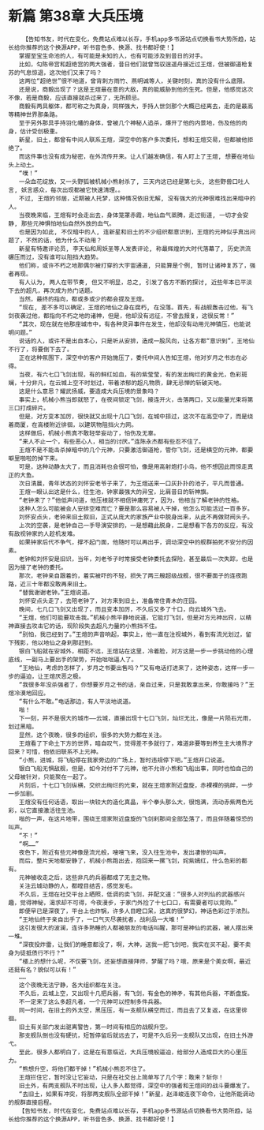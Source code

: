 # 新篇 第38章 大兵压境
        【告知书友，时代在变化，免费站点难以长存，手机app多书源站点切换看书大势所趋，站长给你推荐的这个换源APP，听书音色多、换源、找书都好使！】
       掌握至宝生命池的人，有可能是未知的人，也有可能涉及到昔日的对手。
       比如，勾陈帝宫和超绝宫的两大强者，昔日他们就曾驾驭逍遥舟接近过王煊，但被御道枪复苏的气息惊退，这次他们又来了吗？
       这两位“超绝世”很不地道，曾背刺方雨竹、燕明诚等人，关键时刻，真的没有什么底限。
       还是说，商毅出现了？这是王煊最在意的大敌，真的能威胁到他的生死。但是，他感觉这次不像，若是商毅，应该直接就杀过来了，无所顾忌。
       商毅有两具躯体，都可称之为真身，同样强大，手持人世剑那个大概已经离去，走的是最高等精神世界那条路。
       至于另外那具手持羽化幡的身体，曾被几个神秘人追杀，爆开了他的内景地，伤及他的肉身，估计受创极重。
       新星，旧土，都曾有中间人联系王煊，深空中的客户多次委托，想和王煊交易，但都被他拒绝了。
       而这件事也没有成为秘密，在外流传开来。让人们越发确信，有人盯上了王煊, 想要在地仙头上动土。
       “噗！”
       一朵血花绽放，又一头野狐被机械小熊射杀了, 三天内这已经是第七头, 这些野兽口吐人言, 妖言惑众，每次出现都被它快速清理。。
       不过, 王煊的邻居，近期被人托梦，这种情况依旧无解, 没有强大的元神很难找出来暗中的人。
       当夜晚来临，王煊有时会走出去，身体笼罩赤霞，地仙血气蒸腾，走过街道, 一切才会安静, 那些元神惧怕地仙自然外放的血气。
       也是因为如此, 不仅暗中的人, 连新星和旧土的不少组织都意识到，王煊的元神似乎真出问题了，不然的话，他为什么不动用？
       新星有特邀评论员, 李天仙和周妖圣等人发表评论, 称最辉煌的大时代落幕了, 历史洪流碾压而过，没有谁可以阻挡大趋势。
       他们称，或许不朽之地那偶尔被打穿的大宇宙通道, 只能算是个例, 暂时让诸神复苏了，强者再现。
       有人认为, 两人在带节奏, 但又不明显，总之, 引发了各方不断的探讨, 近些年本已平淡下去的超凡，再次成为热门话题。
       当然，最终的指向，都或多或少的都会提及王煊。
       “现在, 差不多可以确定，王煊的地仙之身在腐朽, 在没落。首先，有战舰轰击过他，有飞剑夜袭过他，都指向不朽之地的诸神，但是，他却没有远征，不曾去报复，这很反常！”
       “其次，现在就在他那座城市中，有各种灵异事件在发生，他却没有动用元神镇压，也能说明问题。”
       说话的人，或许不是出自本心，只是听从安排，造成一股风向，让各方都“意识到”，王地仙不行了，将要倒下去了。
       正在这种氛围下，深空中的客户开始施压了，委托中间人告知王煊，他对岁月之书志在必得。
       当夜，有六七口飞剑出现，有的鲜红如血，有的紫莹莹，有的发出绚烂的黄金光，色彩斑斓，十分非凡，在云城上空不时划过，带着浓郁的超凡物质，肆无忌惮的斩破天地。
       这是什么意思？耀武扬威，要造成大兵压境的景象吗？
       事实上，机械小熊当即就怒了，在夜间锁定飞剑，接连开火，击落两口，又以能量光束将第三口打成碎片。
       但是，对方变本加厉，很快就又出现十几口飞剑，在城中掠过，这次不在高空中了，而是绕着商厦，在高楼附近徘徊，以建筑物阻挡火力网。
       这样做后，机械小熊真不敢轻举妄动了，怕伤及无辜。
       “来人不止一个，有些恶心人，相当的讨厌。”连陈永杰都有些忍不住了。
       王煊不是不能击杀掉暗中的几个元神，只要激活御道枪，管你飞剑，还是横空的元神，都要噼里啪啦的掉下来。
       可是，这种动静太大了，而且消耗也会很可怕，像是用高射炮打小鸟，他不想因此而惊走真正的大鱼。
       次日清晨，青年状态的刘怀安老爷子来了，为王煊送来一口灰扑扑的池子，平凡而普通。
       王煊一眼认出这是什么，往生池，钟家最强大的异宝，比肩昔日的斩神旗。
       “老钟来了？”他低声问道，他压根就不相信钟庸死了，因为，他相当了解老钟的性格。
       这种人怎么可能被会人安排空难而亡？要是那么容易被人干掉，他怎么可能活过一百多岁。
       刘怀安点头，老钟来旧土叙旧，正式从庞大的家族产业中脱身出来，从此不再做财阀头子。
       上次的空袭，是老钟自己一手导演安排的，一是想藉此脱身，二是想看下各方的反应，有没有敌视钟家的人趁机发难。
       如果钟家后代不争气，撑不起门面，他随时可以再出手，调动深空中的舰群拍死不安分的因素。
       老钟和刘怀安是旧识，当年，刘老爷子时常接受老钟委托去探险，甚至最后一次失踪，也是因为接了老钟的委托。
       那次，老钟亲自跟着的，着实被吓的不轻，损失了两三艘超级战舰，很不要面子的连夜跑路，近三十年都没敢再来旧土。
       “替我谢谢老钟。”王煊说道。
       刘怀安点头走了，去陪老钟了，对方来到旧土，准备常住青木的庄园。
       晚间，七几口飞剑又出现了，而且变本加厉，不久后又多了十口，向云城外飞去。
       “王煊，他们可能要攻击我。”机械小熊平静地说道，它能打飞剑，但是对方元神出窍，以精神直接去攻击它的话，现阶段失去超凡力量的小熊挡不住。
       “别怕，我已经到了。”王煊的声音响起，事实上，他一直在注视城外，看到有流光划过，留下残影，他以地仙之身刹那赶到。
       银白飞船就在安城外，相距不远，王煊站在这里，冷着脸，对方这是一步一步挑动他的心理底线，一副马上要出手的架势，开始咄咄逼人了。
       “王地仙，考虑的怎样了，岁月之书要出售吗？”又有电话打进来了，这种姿态，这样一步一步的逼迫，让王煊厌恶之极。
       “我很多年没杀强者了，你想要岁月之书的话，亲自过来，只是我敢拿出来，你敢接吗？”王煊冷漠地回应。
       “有什么不敢。”电话那边，有人平淡地说道。
       嗡！
       下一刻，并不是很大的城市——云城，直接出现十七口飞剑，灿烂无比，像是一片陨石光雨，划过黑暗。
       显然，这个夜晚，很多的组织，很多的大势力都在关注。
       王煊看了下命土下方的世界，暗自叹气，觉得差不多就行了，难道非要等到养生主大境界才回来？可惜，他依旧联系不上元神。
       “小熊，进城，将飞船停在我家旁边的广场上，暂时违规停下吧。”王煊开口说道。
       银白飞船无惧敌舰，但是，如今对付不了元神，他不允许小熊和飞船出事，同时也怕自己的父母被针对，只能聚在一起了。
       片刻后，十七口飞剑纵横，交织出绚烂的光束，就在王煊家附近盘旋，赤裸裸的挑衅，一步一步加剧。
       王煊没有任何话语，取出一块较大的造化真晶，半个拳头那么大，很饱满，流动赤紫两色光彩，以它直接激活往生池。
       嗡的一声，在这片地带，围绕王煊家附近盘旋的飞剑刹那间全部坠落了，而且伴随着惊恐的叫声。
       “不！”
       “啊……”
       夜色下，附近有些元神像是流光般，嗖嗖飞来，没入往生池中，发出凄惨的叫声。
       而后，整片天地都安静了，机械小熊跑出去，抱回来一摞飞剑，姹紫嫣红，什么色彩的都有。
       元神被收走之后，这些非凡的兵器都成了无主之物。
       关注云城动静的人，都瞠目结舌，感觉发毛。
       不久后，王煊在社交平台上晒照，低调的卖飞剑，并配文道：“很多人对列仙的武器感兴趣，觉得神秘，渴求却不可得，今夜漫步，于家门外捡了十七口口，有需要者可以竞购。”
       即便早已是深夜了，平台上也炸锅，许多人目瞪口呆，这真的很梦幻，神话色彩过于浓烈。
       “王地仙终于亲自出手了，一口气灭尽袭扰者，战利品一大堆！”
       这引发很大的波澜，连许多熟睡的人都被朋友的电话叫醒，那可是神仙的武器，被人摆出来一堆。
       “深夜投炸雷，让我们的睡意都没了，啊，大神，送我一把飞剑吧，我实在买不起，要不卖身为徒抵债行不行？”
       “楼上的想什么呢，不仅要飞剑，还妄想直接拜师，梦醒了吗？哦，原来是个美女啊，最近还挺有名？貌似可以有！”
       ……
       这个夜晚无法宁静，各大组织都在关注。
       不久后，云城上空，又出现十几把兵器，有飞剑，有金色的神矛，有其他兵器，不断盘旋。
       不一定来了这么多超凡者，一个元神可以控制多件兵器。
       同一时间，在旧土的外太空，黑压压，有一支舰队横空而过，而且去了又复返，在这里徘徊。
       旧土有关部门发出驱离警告，第一时间有相应的战舰升空。
       那支舰队倒也没有硬抗，短暂停留后就远去了，可是不久后另一支舰队又出现，在旧土外游弋。
       至此，很多人都明白了，这是在有意临近，大兵压境般逼迫，给部分人造成巨大的心里压力。
       “熊想升空，将他们都干掉！”机械小熊忍不住了。
       王煊拦住它，暂时没让它妄动，只是在社交台上简单写了几个字：敢来？斩你！
       旧土外，有两支舰队不时出现，让人多人都觉得，深空中的强者和王煊间的战斗要爆发了。
       “去旧土，如果有冲突，将那两支舰队全部干掉！”新星，赵泽峻连夜下命令，让他所能调动的舰群直接启程。
       【告知书友，时代在变化，免费站点难以长存，手机app多书源站点切换看书大势所趋，站长给你推荐的这个换源APP，听书音色多、换源、找书都好使！】